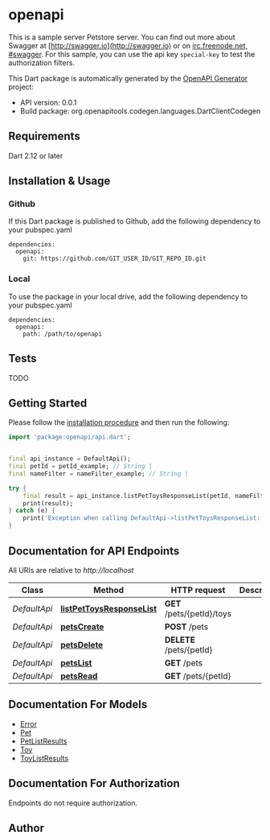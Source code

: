 # openapi
This is a sample server Petstore server.  You can find out more about Swagger at [http://swagger.io](http://swagger.io) or on [irc.freenode.net, #swagger](http://swagger.io/irc/).  For this sample, you can use the api key `special-key` to test the authorization filters.

This Dart package is automatically generated by the [OpenAPI Generator](https://openapi-generator.tech) project:

- API version: 0.0.1
- Build package: org.openapitools.codegen.languages.DartClientCodegen

## Requirements

Dart 2.12 or later

## Installation & Usage

### Github
If this Dart package is published to Github, add the following dependency to your pubspec.yaml
```
dependencies:
  openapi:
    git: https://github.com/GIT_USER_ID/GIT_REPO_ID.git
```

### Local
To use the package in your local drive, add the following dependency to your pubspec.yaml
```
dependencies:
  openapi:
    path: /path/to/openapi
```

## Tests

TODO

## Getting Started

Please follow the [installation procedure](#installation--usage) and then run the following:

```dart
import 'package:openapi/api.dart';


final api_instance = DefaultApi();
final petId = petId_example; // String | 
final nameFilter = nameFilter_example; // String | 

try {
    final result = api_instance.listPetToysResponseList(petId, nameFilter);
    print(result);
} catch (e) {
    print('Exception when calling DefaultApi->listPetToysResponseList: $e\n');
}

```

## Documentation for API Endpoints

All URIs are relative to *http://localhost*

Class | Method | HTTP request | Description
------------ | ------------- | ------------- | -------------
*DefaultApi* | [**listPetToysResponseList**](doc//DefaultApi.md#listpettoysresponselist) | **GET** /pets/{petId}/toys | 
*DefaultApi* | [**petsCreate**](doc//DefaultApi.md#petscreate) | **POST** /pets | 
*DefaultApi* | [**petsDelete**](doc//DefaultApi.md#petsdelete) | **DELETE** /pets/{petId} | 
*DefaultApi* | [**petsList**](doc//DefaultApi.md#petslist) | **GET** /pets | 
*DefaultApi* | [**petsRead**](doc//DefaultApi.md#petsread) | **GET** /pets/{petId} | 


## Documentation For Models

 - [Error](doc//Error.md)
 - [Pet](doc//Pet.md)
 - [PetListResults](doc//PetListResults.md)
 - [Toy](doc//Toy.md)
 - [ToyListResults](doc//ToyListResults.md)


## Documentation For Authorization

Endpoints do not require authorization.


## Author



